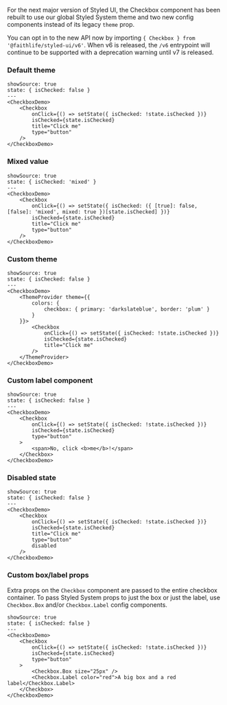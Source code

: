 For the next major version of Styled UI, the Checkbox component has been rebuilt to use our global Styled System theme and two new config components instead of its legacy `theme` prop.

You can opt in to the new API now by importing `{ Checkbox } from '@faithlife/styled-ui/v6'`. When v6 is released, the `/v6` entrypoint will continue to be supported with a deprecation warning until v7 is released.

### Default theme

```react
showSource: true
state: { isChecked: false }
---
<CheckboxDemo>
	<Checkbox
		onClick={() => setState({ isChecked: !state.isChecked })}
		isChecked={state.isChecked}
		title="Click me"
		type="button"
	/>
</CheckboxDemo>
```

### Mixed value

```react
showSource: true
state: { isChecked: 'mixed' }
---
<CheckboxDemo>
	<Checkbox
		onClick={() => setState({ isChecked: ({ [true]: false, [false]: 'mixed', mixed: true })[state.isChecked] })}
		isChecked={state.isChecked}
		title="Click me"
		type="button"
	/>
</CheckboxDemo>
```

### Custom theme

```react
showSource: true
state: { isChecked: false }
---
<CheckboxDemo>
	<ThemeProvider theme={{
		colors: {
			checkbox: { primary: 'darkslateblue', border: 'plum' }
		}
	}}>
		<Checkbox
			onClick={() => setState({ isChecked: !state.isChecked })}
			isChecked={state.isChecked}
			title="Click me"
		/>
	</ThemeProvider>
</CheckboxDemo>
```

### Custom label component

```react
showSource: true
state: { isChecked: false }
---
<CheckboxDemo>
	<Checkbox
		onClick={() => setState({ isChecked: !state.isChecked })}
		isChecked={state.isChecked}
		type="button"
	>
		<span>No, click <b>me</b>!</span>
	</Checkbox>
</CheckboxDemo>
```

### Disabled state

```react
showSource: true
state: { isChecked: false }
---
<CheckboxDemo>
	<Checkbox
		onClick={() => setState({ isChecked: !state.isChecked })}
		isChecked={state.isChecked}
		title="Click me"
		type="button"
		disabled
	/>
</CheckboxDemo>
```

### Custom box/label props

Extra props on the `Checkbox` component are passed to the entire checkbox container. To pass Styled System props to just the box or just the label, use `Checkbox.Box` and/or `Checkbox.Label` config components.

```react
showSource: true
state: { isChecked: false }
---
<CheckboxDemo>
	<Checkbox
		onClick={() => setState({ isChecked: !state.isChecked })}
		isChecked={state.isChecked}
		type="button"
	>
		<Checkbox.Box size="25px" />
		<Checkbox.Label color="red">A big box and a red label</Checkbox.Label>
	</Checkbox>
</CheckboxDemo>
```
